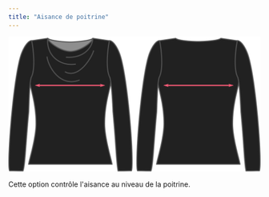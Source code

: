 ```yaml
---
title: "Aisance de poitrine"
---
```


![L'option d'assouplissement de la poitrine sur Diana](./chestease.svg)

Cette option contrôle l'aisance au niveau de la poitrine.





